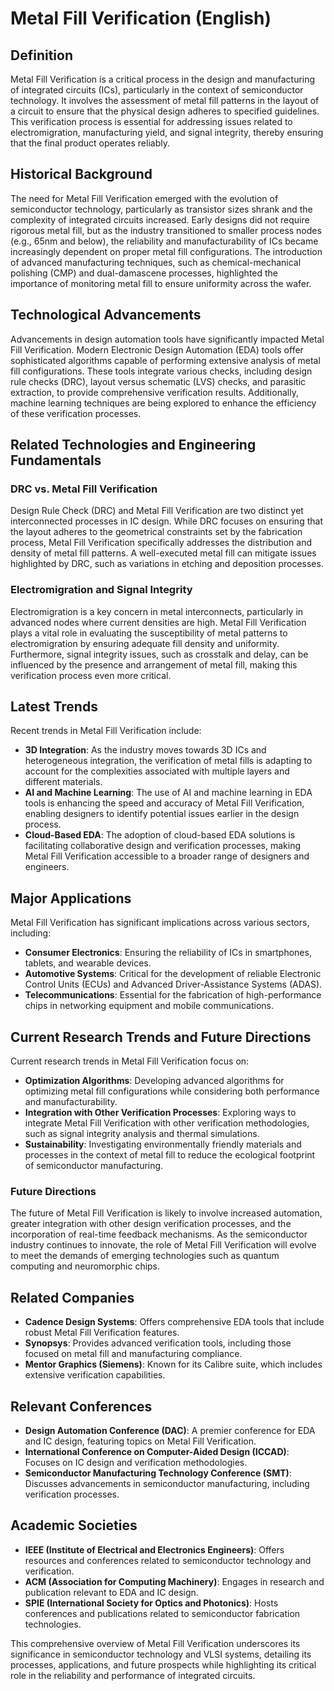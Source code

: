 # Metal Fill Verification (English)

## Definition
Metal Fill Verification is a critical process in the design and manufacturing of integrated circuits (ICs), particularly in the context of semiconductor technology. It involves the assessment of metal fill patterns in the layout of a circuit to ensure that the physical design adheres to specified guidelines. This verification process is essential for addressing issues related to electromigration, manufacturing yield, and signal integrity, thereby ensuring that the final product operates reliably.

## Historical Background
The need for Metal Fill Verification emerged with the evolution of semiconductor technology, particularly as transistor sizes shrank and the complexity of integrated circuits increased. Early designs did not require rigorous metal fill, but as the industry transitioned to smaller process nodes (e.g., 65nm and below), the reliability and manufacturability of ICs became increasingly dependent on proper metal fill configurations. The introduction of advanced manufacturing techniques, such as chemical-mechanical polishing (CMP) and dual-damascene processes, highlighted the importance of monitoring metal fill to ensure uniformity across the wafer.

## Technological Advancements
Advancements in design automation tools have significantly impacted Metal Fill Verification. Modern Electronic Design Automation (EDA) tools offer sophisticated algorithms capable of performing extensive analysis of metal fill configurations. These tools integrate various checks, including design rule checks (DRC), layout versus schematic (LVS) checks, and parasitic extraction, to provide comprehensive verification results. Additionally, machine learning techniques are being explored to enhance the efficiency of these verification processes.

## Related Technologies and Engineering Fundamentals

### DRC vs. Metal Fill Verification
Design Rule Check (DRC) and Metal Fill Verification are two distinct yet interconnected processes in IC design. While DRC focuses on ensuring that the layout adheres to the geometrical constraints set by the fabrication process, Metal Fill Verification specifically addresses the distribution and density of metal fill patterns. A well-executed metal fill can mitigate issues highlighted by DRC, such as variations in etching and deposition processes.

### Electromigration and Signal Integrity
Electromigration is a key concern in metal interconnects, particularly in advanced nodes where current densities are high. Metal Fill Verification plays a vital role in evaluating the susceptibility of metal patterns to electromigration by ensuring adequate fill density and uniformity. Furthermore, signal integrity issues, such as crosstalk and delay, can be influenced by the presence and arrangement of metal fill, making this verification process even more critical.

## Latest Trends
Recent trends in Metal Fill Verification include:

- **3D Integration**: As the industry moves towards 3D ICs and heterogeneous integration, the verification of metal fills is adapting to account for the complexities associated with multiple layers and different materials.
- **AI and Machine Learning**: The use of AI and machine learning in EDA tools is enhancing the speed and accuracy of Metal Fill Verification, enabling designers to identify potential issues earlier in the design process.
- **Cloud-Based EDA**: The adoption of cloud-based EDA solutions is facilitating collaborative design and verification processes, making Metal Fill Verification accessible to a broader range of designers and engineers.

## Major Applications
Metal Fill Verification has significant implications across various sectors, including:

- **Consumer Electronics**: Ensuring the reliability of ICs in smartphones, tablets, and wearable devices.
- **Automotive Systems**: Critical for the development of reliable Electronic Control Units (ECUs) and Advanced Driver-Assistance Systems (ADAS).
- **Telecommunications**: Essential for the fabrication of high-performance chips in networking equipment and mobile communications.

## Current Research Trends and Future Directions
Current research trends in Metal Fill Verification focus on:

- **Optimization Algorithms**: Developing advanced algorithms for optimizing metal fill configurations while considering both performance and manufacturability.
- **Integration with Other Verification Processes**: Exploring ways to integrate Metal Fill Verification with other verification methodologies, such as signal integrity analysis and thermal simulations.
- **Sustainability**: Investigating environmentally friendly materials and processes in the context of metal fill to reduce the ecological footprint of semiconductor manufacturing.

### Future Directions
The future of Metal Fill Verification is likely to involve increased automation, greater integration with other design verification processes, and the incorporation of real-time feedback mechanisms. As the semiconductor industry continues to innovate, the role of Metal Fill Verification will evolve to meet the demands of emerging technologies such as quantum computing and neuromorphic chips.

## Related Companies
- **Cadence Design Systems**: Offers comprehensive EDA tools that include robust Metal Fill Verification features.
- **Synopsys**: Provides advanced verification tools, including those focused on metal fill and manufacturing compliance.
- **Mentor Graphics (Siemens)**: Known for its Calibre suite, which includes extensive verification capabilities.

## Relevant Conferences
- **Design Automation Conference (DAC)**: A premier conference for EDA and IC design, featuring topics on Metal Fill Verification.
- **International Conference on Computer-Aided Design (ICCAD)**: Focuses on IC design and verification methodologies.
- **Semiconductor Manufacturing Technology Conference (SMT)**: Discusses advancements in semiconductor manufacturing, including verification processes.

## Academic Societies
- **IEEE (Institute of Electrical and Electronics Engineers)**: Offers resources and conferences related to semiconductor technology and verification.
- **ACM (Association for Computing Machinery)**: Engages in research and publication relevant to EDA and IC design.
- **SPIE (International Society for Optics and Photonics)**: Hosts conferences and publications related to semiconductor fabrication technologies. 

This comprehensive overview of Metal Fill Verification underscores its significance in semiconductor technology and VLSI systems, detailing its processes, applications, and future prospects while highlighting its critical role in the reliability and performance of integrated circuits.